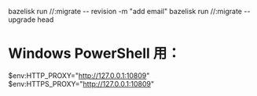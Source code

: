 

<!-- bazel run //:migrate -- revision --autogenerate -m "add email" -->
bazelisk run //:migrate -- revision  -m "add email"
bazelisk run //:migrate -- upgrade head

# Windows PowerShell 用：
$env:HTTP_PROXY="http://127.0.0.1:10809"
$env:HTTPS_PROXY="http://127.0.0.1:10809"



